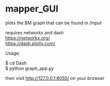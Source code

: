 # mapper_GUI

plots the BM graph that can be found  in /input 

requires networkx and dash  
https://networkx.org/  
https://dash.plotly.com/  

Usage: 

$ cd Dash  
$ python graph_app.py  

then visit http://127.0.0.1:8050/ on your browser
